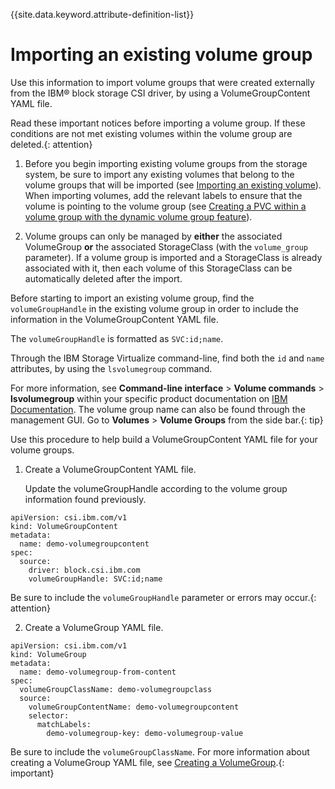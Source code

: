 
{{site.data.keyword.attribute-definition-list}}

# Importing an existing volume group

Use this information to import volume groups that were created externally from the IBM® block storage CSI driver, by using a VolumeGroupContent YAML file.

Read these important notices before importing a volume group. If these conditions are not met existing volumes within the volume group are deleted.{: attention}

1. Before you begin importing existing volume groups from the storage system, be sure to import any existing volumes that belong to the volume groups that will be imported (see [Importing an existing volume](importing_existing_volume.md)). When importing volumes, add the relevant labels to ensure that the volume is pointing to the volume group (see [Creating a PVC within a volume group with the dynamic volume group feature](creating_pvc.md#creating-a-pvc-within-a-volume-group-with-the-dynamic-volume-group-feature)).

2. Volume groups can only be managed by **either** the associated VolumeGroup **or** the associated StorageClass (with the `volume_group` parameter). If a volume group is imported and a StorageClass is already associated with it, then each volume of this StorageClass can be automatically deleted after the import.

Before starting to import an existing volume group, find the `volumeGroupHandle` in the existing volume group in order to include the information in the VolumeGroupContent YAML file. 

The `volumeGroupHandle` is formatted as `SVC:id;name`.

Through the IBM Storage Virtualize command-line, find both the `id` and `name` attributes, by using the `lsvolumegroup` command.

For more information, see **Command-line interface** > **Volume commands** > **lsvolumegroup** within your specific product documentation on [IBM Documentation](https://www.ibm.com/docs/). The volume group name can also be found through the management GUI. Go to **Volumes** > **Volume Groups** from the side bar.{: tip}
  
Use this procedure to help build a VolumeGroupContent YAML file for your volume groups.

1. Create a VolumeGroupContent YAML file.

   Update the volumeGroupHandle according to the volume group information found previously.

```
apiVersion: csi.ibm.com/v1
kind: VolumeGroupContent
metadata:
  name: demo-volumegroupcontent
spec:
  source:
    driver: block.csi.ibm.com
    volumeGroupHandle: SVC:id;name
```

Be sure to include the `volumeGroupHandle` parameter or errors may occur.{: attention}

2. Create a VolumeGroup YAML file.

```
apiVersion: csi.ibm.com/v1
kind: VolumeGroup
metadata:
  name: demo-volumegroup-from-content
spec:
  volumeGroupClassName: demo-volumegroupclass
  source:
    volumeGroupContentName: demo-volumegroupcontent
    selector:
      matchLabels:
        demo-volumegroup-key: demo-volumegroup-value
```

Be sure to include the `volumeGroupClassName`. For more information about creating a VolumeGroup YAML file, see [Creating a VolumeGroup](creating_volumegroup.md).{: important}
